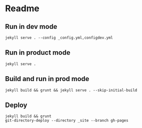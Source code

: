 # Readme

## Run in dev mode

	jekyll serve . --config _config.yml,configdev.yml

## Run in product mode

	jekyll serve .

## Build and run in prod mode

	jekyll build && grunt && jekyll serve . --skip-initial-build

## Deploy

	jekyll build && grunt
	git-directory-deploy --directory _site --branch gh-pages